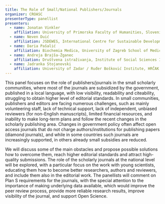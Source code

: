 ```yaml
---
title: The Role of Small/National Publishers/Journals
organizer: CROASC
presenterType: panellist
presenters:
  - name: Jonatan Vinkler
    affiliation: University of Primorska Faculty of Humanities, Slovenia
  - name: Neven Duić
    affiliation: JSDEWES, International Centre for Sustainable Development of Energy, Water and Environment Systems, Zagreb, Croatia
  - name: Daria Pašalić
    affiliation: Biochemia Medica, University of Zagreb School of Medicine, Croatia
  - name: Andreja Brajša-Žganec
    affiliation: Društvena istraživanja, Institute of Social Sciences Ivo Pilar, Zagreb, Croatia
  - name: Jadranka Stojanovski
    affiliation: University of Zadar / Ruđer Bošković Institute, HRČAK Advisory Board, Croatia
---
```


This panel focuses on the role of publishers/journals in the small scholarly communities, where most of the journals are subsidized by the government, published in a local language, with low visibility, readability and citeability, struggling to obtain higher level of editorial standards. In small communities, publishers and editors are facing numerous challenges, such as mainly volunteering staff, lack of technical support, lack of independent, unbiased reviewers (for non-English manuscripts), limited financial resources, and inability to make long-term plans and follow the recent changes in the scholarly publishing area. Changes in government policy often affect open access journals that do not charge authors/institutions for publishing papers (diamond journals), and while in some countries such journals are increasingly supported, in others already small subsidies are reduced.

We will discuss some of the main obstacles and propose possible solutions how to overcome them, reach higher editorial standards and attract high-quality submissions. The role of the scholarly journals at the national level will be explored, with a particular focus on the work with young scientists, educating them how to become better researchers, authors and reviewers, and include them also in the editorial work. The panellists will comment on Plan S requirements for the journals, with the special attention to the importance of making underlying data available, which would improve the peer review process, provide more reliable research results, improve visibility of the journal, and support Open Science.
